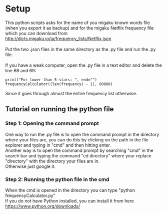 # Setup
This python scripts asks for the name of you migaku known words file (when you export it as backup) and for the migaku Netflix frequency file which you can download from http://dicts.migaku.io/ja/frequency_lists/Netflix.json
<br><br>
Put the two .json files in the same directory as the .py file and run the .py file.<br><br>
If you have a weak computer, open the .py file in a text editor and delete the line 68 and 69:
``` 
print("For lower than 5 stars: ", end="")
frequencyCalculator((len(frequency) - 1), 60000)
```
Since it goes through almost the entire frequency list otherwise.
## Tutorial on running the python file
### Step 1: Opening the command prompt
One way to run the .py file is to open the command prompt in the directory where your files are, you can do this by clicking on the path in the file explorer and typing in "cmd" and then hitting enter.<br>
Another way is to open the command prompt by searching "cmd" in the search bar and typing the command "cd directory" where your replace "directory" with the directory your files are in.<br>
Otherwise just google it.<br>
### Step 2: Running the python file in the cmd
When the cmd is opened in the directory you can type "python frequencyCalculator.py"<br>
If you do not have Python installed, you can install it from here https://www.python.org/downloads/
